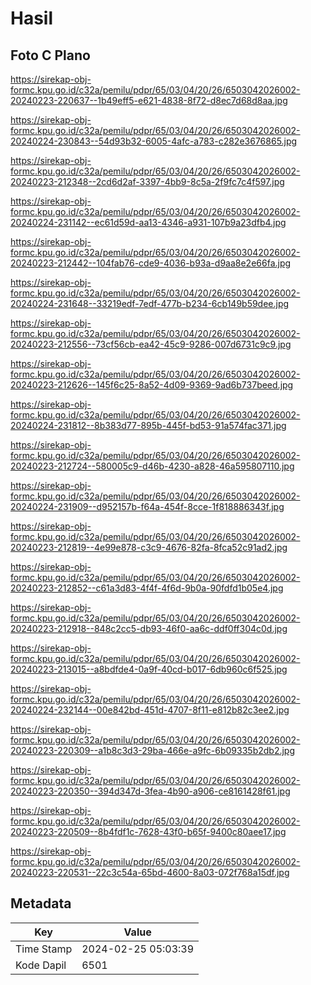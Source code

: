 # Hasil

## Foto C Plano

https://sirekap-obj-formc.kpu.go.id/c32a/pemilu/pdpr/65/03/04/20/26/6503042026002-20240223-220637--1b49eff5-e621-4838-8f72-d8ec7d68d8aa.jpg

https://sirekap-obj-formc.kpu.go.id/c32a/pemilu/pdpr/65/03/04/20/26/6503042026002-20240224-230843--54d93b32-6005-4afc-a783-c282e3676865.jpg

https://sirekap-obj-formc.kpu.go.id/c32a/pemilu/pdpr/65/03/04/20/26/6503042026002-20240223-212348--2cd6d2af-3397-4bb9-8c5a-2f9fc7c4f597.jpg

https://sirekap-obj-formc.kpu.go.id/c32a/pemilu/pdpr/65/03/04/20/26/6503042026002-20240224-231142--ec61d59d-aa13-4346-a931-107b9a23dfb4.jpg

https://sirekap-obj-formc.kpu.go.id/c32a/pemilu/pdpr/65/03/04/20/26/6503042026002-20240223-212442--104fab76-cde9-4036-b93a-d9aa8e2e66fa.jpg

https://sirekap-obj-formc.kpu.go.id/c32a/pemilu/pdpr/65/03/04/20/26/6503042026002-20240224-231648--33219edf-7edf-477b-b234-6cb149b59dee.jpg

https://sirekap-obj-formc.kpu.go.id/c32a/pemilu/pdpr/65/03/04/20/26/6503042026002-20240223-212556--73cf56cb-ea42-45c9-9286-007d6731c9c9.jpg

https://sirekap-obj-formc.kpu.go.id/c32a/pemilu/pdpr/65/03/04/20/26/6503042026002-20240223-212626--145f6c25-8a52-4d09-9369-9ad6b737beed.jpg

https://sirekap-obj-formc.kpu.go.id/c32a/pemilu/pdpr/65/03/04/20/26/6503042026002-20240224-231812--8b383d77-895b-445f-bd53-91a574fac371.jpg

https://sirekap-obj-formc.kpu.go.id/c32a/pemilu/pdpr/65/03/04/20/26/6503042026002-20240223-212724--580005c9-d46b-4230-a828-46a595807110.jpg

https://sirekap-obj-formc.kpu.go.id/c32a/pemilu/pdpr/65/03/04/20/26/6503042026002-20240224-231909--d952157b-f64a-454f-8cce-1f818886343f.jpg

https://sirekap-obj-formc.kpu.go.id/c32a/pemilu/pdpr/65/03/04/20/26/6503042026002-20240223-212819--4e99e878-c3c9-4676-82fa-8fca52c91ad2.jpg

https://sirekap-obj-formc.kpu.go.id/c32a/pemilu/pdpr/65/03/04/20/26/6503042026002-20240223-212852--c61a3d83-4f4f-4f6d-9b0a-90fdfd1b05e4.jpg

https://sirekap-obj-formc.kpu.go.id/c32a/pemilu/pdpr/65/03/04/20/26/6503042026002-20240223-212918--848c2cc5-db93-46f0-aa6c-ddf0ff304c0d.jpg

https://sirekap-obj-formc.kpu.go.id/c32a/pemilu/pdpr/65/03/04/20/26/6503042026002-20240223-213015--a8bdfde4-0a9f-40cd-b017-6db960c6f525.jpg

https://sirekap-obj-formc.kpu.go.id/c32a/pemilu/pdpr/65/03/04/20/26/6503042026002-20240224-232144--00e842bd-451d-4707-8f11-e812b82c3ee2.jpg

https://sirekap-obj-formc.kpu.go.id/c32a/pemilu/pdpr/65/03/04/20/26/6503042026002-20240223-220309--a1b8c3d3-29ba-466e-a9fc-6b09335b2db2.jpg

https://sirekap-obj-formc.kpu.go.id/c32a/pemilu/pdpr/65/03/04/20/26/6503042026002-20240223-220350--394d347d-3fea-4b90-a906-ce8161428f61.jpg

https://sirekap-obj-formc.kpu.go.id/c32a/pemilu/pdpr/65/03/04/20/26/6503042026002-20240223-220509--8b4fdf1c-7628-43f0-b65f-9400c80aee17.jpg

https://sirekap-obj-formc.kpu.go.id/c32a/pemilu/pdpr/65/03/04/20/26/6503042026002-20240223-220531--22c3c54a-65bd-4600-8a03-072f768a15df.jpg


## Metadata

| Key        | Value               |
| ---------- | ------------------- |
| Time Stamp | 2024-02-25 05:03:39 |
| Kode Dapil | 6501                |



